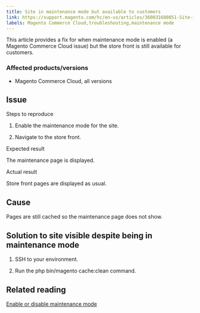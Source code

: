 ```yaml
---
title: Site in maintenance mode but available to customers
link: https://support.magento.com/hc/en-us/articles/360031680851-Site-in-maintenance-mode-but-available-to-customers
labels: Magento Commerce Cloud,troubleshooting,maintenance mode
---
```


This article provides a fix for when maintenance mode is enabled (a Magento Commerce Cloud issue) but the store front is still available for customers.

### Affected products/versions

* Magento Commerce Cloud, all versions

## Issue

Steps to reproduce

1. Enable the maintenance mode for the site.

1. Navigate to the store front.

Expected result

The maintenance page is displayed.

Actual result

Store front pages are displayed as usual.

## Cause

Pages are still cached so the maintenance page does not show.

## Solution to site visible despite being in maintenance mode

1. SSH to your environment.

1. Run the php bin/magento cache:clean command.

## Related reading

[Enable or disable maintenance mode](https://devdocs.magento.com/guides/v2.3/install-gde/install/cli/install-cli-subcommands-maint.html)

